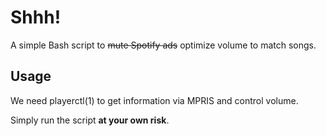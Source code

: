 # Shhh!
A simple Bash script to ~~mute Spotify ads~~ optimize volume to match songs.

## Usage
We need playerctl(1) to get information via MPRIS and control volume.

Simply run the script **at your own risk**.
